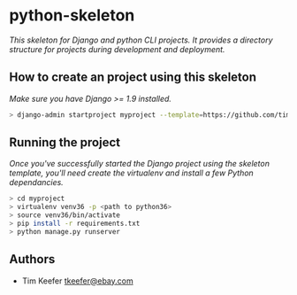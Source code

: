 # python-skeleton

_This skeleton for Django and python CLI projects. It provides a directory structure for projects during development and deployment._

## How to create an project using this skeleton

_Make sure you have Django >= 1.9 installed._

```bash
> django-admin startproject myproject --template=https://github.com/timotheus/python-skeleton/archive/master.zip --extension=py,ini,in,yaml
```

## Running the project

_Once you've successfully started the Django project using the skeleton template, you'll need create the virtualenv and install a few Python dependancies._

```bash
> cd myproject
> virtualenv venv36 -p <path to python36>
> source venv36/bin/activate
> pip install -r requirements.txt
> python manage.py runserver
```

## Authors

- Tim Keefer <tkeefer@ebay.com>
